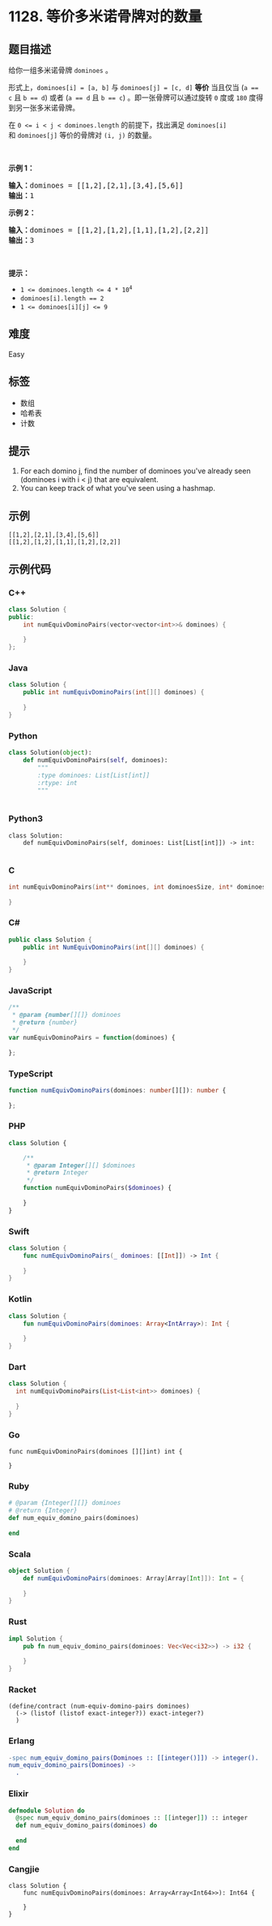 # 1128. 等价多米诺骨牌对的数量

## 题目描述

<p>给你一组多米诺骨牌 <code>dominoes</code> 。</p>

<p>形式上，<code>dominoes[i] = [a, b]</code> 与 <code>dominoes[j] = [c, d]</code> <strong>等价</strong> 当且仅当 (<code>a == c</code> 且 <code>b == d</code>) 或者 (<code>a == d</code> 且 <code>b == c</code>) 。即一张骨牌可以通过旋转 <code>0</code>&nbsp;度或 <code>180</code> 度得到另一张多米诺骨牌。</p>

<p>在&nbsp;<code>0 &lt;= i &lt; j &lt; dominoes.length</code>&nbsp;的前提下，找出满足&nbsp;<code>dominoes[i]</code> 和&nbsp;<code>dominoes[j]</code>&nbsp;等价的骨牌对 <code>(i, j)</code> 的数量。</p>

<p>&nbsp;</p>

<p><strong>示例 1：</strong></p>

<pre>
<strong>输入：</strong>dominoes = [[1,2],[2,1],[3,4],[5,6]]
<strong>输出：</strong>1
</pre>

<p><strong>示例 2：</strong></p>

<pre>
<strong>输入：</strong>dominoes = [[1,2],[1,2],[1,1],[1,2],[2,2]]
<strong>输出：</strong>3
</pre>

<p>&nbsp;</p>

<p><strong>提示：</strong></p>

<ul>
	<li><code>1 &lt;= dominoes.length &lt;= 4 * 10<sup>4</sup></code></li>
	<li><code>dominoes[i].length == 2</code></li>
	<li><code>1 &lt;= dominoes[i][j] &lt;= 9</code></li>
</ul>


## 难度

Easy

## 标签

- 数组
- 哈希表
- 计数

## 提示

1. For each domino j, find the number of dominoes you've already seen (dominoes i with i < j) that are equivalent.
2. You can keep track of what you've seen using a hashmap.

## 示例

```
[[1,2],[2,1],[3,4],[5,6]]
[[1,2],[1,2],[1,1],[1,2],[2,2]]
```

## 示例代码

### C++

```cpp
class Solution {
public:
    int numEquivDominoPairs(vector<vector<int>>& dominoes) {
        
    }
};
```

### Java

```java
class Solution {
    public int numEquivDominoPairs(int[][] dominoes) {
        
    }
}
```

### Python

```python
class Solution(object):
    def numEquivDominoPairs(self, dominoes):
        """
        :type dominoes: List[List[int]]
        :rtype: int
        """
        
```

### Python3

```python3
class Solution:
    def numEquivDominoPairs(self, dominoes: List[List[int]]) -> int:
        
```

### C

```c
int numEquivDominoPairs(int** dominoes, int dominoesSize, int* dominoesColSize) {
    
}
```

### C#

```csharp
public class Solution {
    public int NumEquivDominoPairs(int[][] dominoes) {
        
    }
}
```

### JavaScript

```javascript
/**
 * @param {number[][]} dominoes
 * @return {number}
 */
var numEquivDominoPairs = function(dominoes) {
    
};
```

### TypeScript

```typescript
function numEquivDominoPairs(dominoes: number[][]): number {
    
};
```

### PHP

```php
class Solution {

    /**
     * @param Integer[][] $dominoes
     * @return Integer
     */
    function numEquivDominoPairs($dominoes) {
        
    }
}
```

### Swift

```swift
class Solution {
    func numEquivDominoPairs(_ dominoes: [[Int]]) -> Int {
        
    }
}
```

### Kotlin

```kotlin
class Solution {
    fun numEquivDominoPairs(dominoes: Array<IntArray>): Int {
        
    }
}
```

### Dart

```dart
class Solution {
  int numEquivDominoPairs(List<List<int>> dominoes) {
    
  }
}
```

### Go

```golang
func numEquivDominoPairs(dominoes [][]int) int {
    
}
```

### Ruby

```ruby
# @param {Integer[][]} dominoes
# @return {Integer}
def num_equiv_domino_pairs(dominoes)
    
end
```

### Scala

```scala
object Solution {
    def numEquivDominoPairs(dominoes: Array[Array[Int]]): Int = {
        
    }
}
```

### Rust

```rust
impl Solution {
    pub fn num_equiv_domino_pairs(dominoes: Vec<Vec<i32>>) -> i32 {
        
    }
}
```

### Racket

```racket
(define/contract (num-equiv-domino-pairs dominoes)
  (-> (listof (listof exact-integer?)) exact-integer?)
  )
```

### Erlang

```erlang
-spec num_equiv_domino_pairs(Dominoes :: [[integer()]]) -> integer().
num_equiv_domino_pairs(Dominoes) ->
  .
```

### Elixir

```elixir
defmodule Solution do
  @spec num_equiv_domino_pairs(dominoes :: [[integer]]) :: integer
  def num_equiv_domino_pairs(dominoes) do
    
  end
end
```

### Cangjie

```cangjie
class Solution {
    func numEquivDominoPairs(dominoes: Array<Array<Int64>>): Int64 {

    }
}
```

